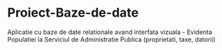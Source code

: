 # Proiect-Baze-de-date
Aplicatie cu baze de date relationale avand interfata vizuala - Evidenta Populatiei la Serviciul de Administratie Publica (proprietati, taxe, datorii)
